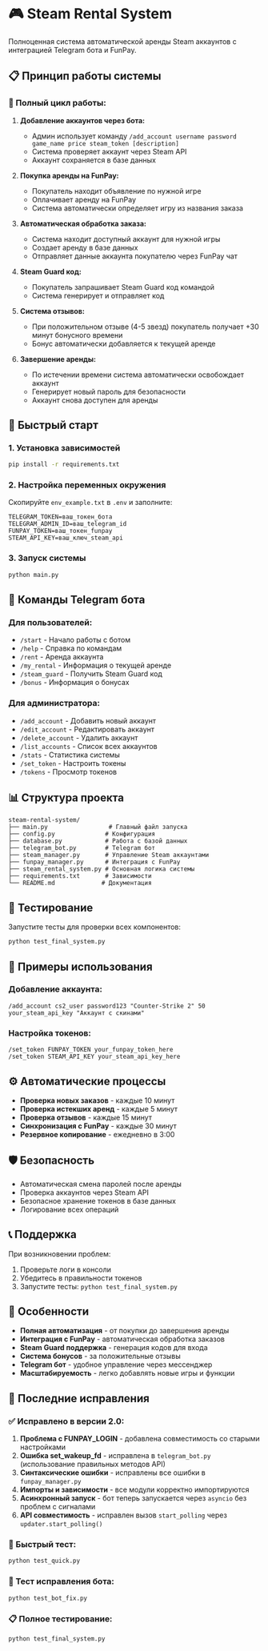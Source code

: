 # 🎮 Steam Rental System

Полноценная система автоматической аренды Steam аккаунтов с интеграцией Telegram бота и FunPay.

## 📋 Принцип работы системы

### 🔄 Полный цикл работы:

1. **Добавление аккаунтов через бота:**
   - Админ использует команду `/add_account username password game_name price steam_token [description]`
   - Система проверяет аккаунт через Steam API
   - Аккаунт сохраняется в базе данных

2. **Покупка аренды на FunPay:**
   - Покупатель находит объявление по нужной игре
   - Оплачивает аренду на FunPay
   - Система автоматически определяет игру из названия заказа

3. **Автоматическая обработка заказа:**
   - Система находит доступный аккаунт для нужной игры
   - Создает аренду в базе данных
   - Отправляет данные аккаунта покупателю через FunPay чат

4. **Steam Guard код:**
   - Покупатель запрашивает Steam Guard код командой
   - Система генерирует и отправляет код

5. **Система отзывов:**
   - При положительном отзыве (4-5 звезд) покупатель получает +30 минут бонусного времени
   - Бонус автоматически добавляется к текущей аренде

6. **Завершение аренды:**
   - По истечении времени система автоматически освобождает аккаунт
   - Генерирует новый пароль для безопасности
   - Аккаунт снова доступен для аренды

## 🚀 Быстрый старт

### 1. Установка зависимостей
```bash
pip install -r requirements.txt
```

### 2. Настройка переменных окружения
Скопируйте `env_example.txt` в `.env` и заполните:
```env
TELEGRAM_TOKEN=ваш_токен_бота
TELEGRAM_ADMIN_ID=ваш_telegram_id
FUNPAY_TOKEN=ваш_токен_funpay
STEAM_API_KEY=ваш_ключ_steam_api
```

### 3. Запуск системы
```bash
python main.py
```

## 🤖 Команды Telegram бота

### Для пользователей:
- `/start` - Начало работы с ботом
- `/help` - Справка по командам
- `/rent` - Аренда аккаунта
- `/my_rental` - Информация о текущей аренде
- `/steam_guard` - Получить Steam Guard код
- `/bonus` - Информация о бонусах

### Для администратора:
- `/add_account` - Добавить новый аккаунт
- `/edit_account` - Редактировать аккаунт
- `/delete_account` - Удалить аккаунт
- `/list_accounts` - Список всех аккаунтов
- `/stats` - Статистика системы
- `/set_token` - Настроить токены
- `/tokens` - Просмотр токенов

## 📊 Структура проекта

```
steam-rental-system/
├── main.py                 # Главный файл запуска
├── config.py              # Конфигурация
├── database.py            # Работа с базой данных
├── telegram_bot.py        # Telegram бот
├── steam_manager.py       # Управление Steam аккаунтами
├── funpay_manager.py      # Интеграция с FunPay
├── steam_rental_system.py # Основная логика системы
├── requirements.txt       # Зависимости
└── README.md             # Документация
```

## 🔧 Тестирование

Запустите тесты для проверки всех компонентов:
```bash
python test_final_system.py
```

## 📝 Примеры использования

### Добавление аккаунта:
```
/add_account cs2_user password123 "Counter-Strike 2" 50 your_steam_api_key "Аккаунт с скинами"
```

### Настройка токенов:
```
/set_token FUNPAY_TOKEN your_funpay_token_here
/set_token STEAM_API_KEY your_steam_api_key_here
```

## ⚙️ Автоматические процессы

- **Проверка новых заказов** - каждые 10 минут
- **Проверка истекших аренд** - каждые 5 минут
- **Проверка отзывов** - каждые 15 минут
- **Синхронизация с FunPay** - каждые 30 минут
- **Резервное копирование** - ежедневно в 3:00

## 🛡️ Безопасность

- Автоматическая смена паролей после аренды
- Проверка аккаунтов через Steam API
- Безопасное хранение токенов в базе данных
- Логирование всех операций

## 📞 Поддержка

При возникновении проблем:
1. Проверьте логи в консоли
2. Убедитесь в правильности токенов
3. Запустите тесты: `python test_final_system.py`

## 🎯 Особенности

- **Полная автоматизация** - от покупки до завершения аренды
- **Интеграция с FunPay** - автоматическая обработка заказов
- **Steam Guard поддержка** - генерация кодов для входа
- **Система бонусов** - за положительные отзывы
- **Telegram бот** - удобное управление через мессенджер
- **Масштабируемость** - легко добавлять новые игры и функции

## 🔧 Последние исправления

### ✅ Исправлено в версии 2.0:

1. **Проблема с FUNPAY_LOGIN** - добавлена совместимость со старыми настройками
2. **Ошибка set_wakeup_fd** - исправлена в `telegram_bot.py` (использование правильных методов API)
3. **Синтаксические ошибки** - исправлены все ошибки в `funpay_manager.py`
4. **Импорты и зависимости** - все модули корректно импортируются
5. **Асинхронный запуск** - бот теперь запускается через `asyncio` без проблем с сигналами
6. **API совместимость** - исправлен вызов `start_polling` через `updater.start_polling()`

### 🚀 Быстрый тест:

```bash
python test_quick.py
```

### 🔧 Тест исправления бота:

```bash
python test_bot_fix.py
```

### 📋 Полное тестирование:

```bash
python test_final_system.py
```
